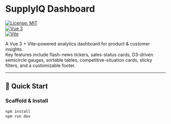 # SupplyIQ Dashboard

[![License: MIT](https://img.shields.io/badge/License-MIT-blue.svg)](LICENSE)  
[![Vue 3](https://img.shields.io/badge/vue-3.x-brightgreen)](https://vuejs.org/)  
[![Vite](https://img.shields.io/badge/vite-4.x-blue)](https://vitejs.dev/)

A Vue 3 + Vite–powered analytics dashboard for product & customer insights.  
Key features include flash-news tickers, sales-status cards, D3-driven semicircle gauges, sortable tables, competitive-situation cards, sticky filters, and a customizable footer.

---

## 🚀 Quick Start

### Scaffold & Install

```bash
npm install
npm run dev
